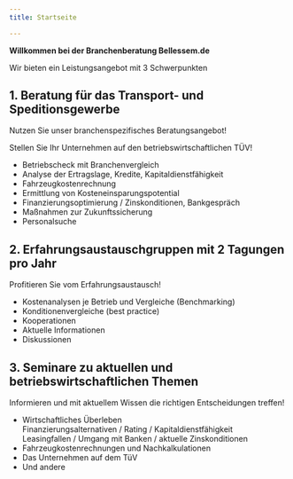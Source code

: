 ```yaml
---
title: Startseite

---
```

**Willkommen bei der Branchenberatung Bellessem.de**

Wir bieten ein Leistungsangebot mit 3 Schwerpunkten

## 1. Beratung für das Transport- und Speditionsgewerbe

Nutzen Sie unser branchenspezifisches Beratungsangebot!

Stellen Sie Ihr Unternehmen auf den betriebswirtschaftlichen TÜV!

* Betriebscheck mit Branchenvergleich
* Analyse der Ertragslage, Kredite, Kapitaldienstfähigkeit
* Fahrzeugkostenrechnung
* Ermittlung von Kosteneinsparungspotential
* Finanzierungsoptimierung / Zinskonditionen, Bankgespräch
* Maßnahmen zur Zukunftssicherung
* Personalsuche

## 2. Erfahrungsaustauschgruppen mit 2 Tagungen pro Jahr

Profitieren Sie vom Erfahrungsaustausch!

* Kostenanalysen je Betrieb und Vergleiche (Benchmarking)
* Konditionenvergleiche (best practice)
* Kooperationen
* Aktuelle Informationen
* Diskussionen

## 3. Seminare zu aktuellen und betriebswirtschaftlichen Themen

Informieren und mit aktuellem Wissen die richtigen Entscheidungen treffen!

* Wirtschaftliches Überleben  
  Finanzierungsalternativen / Rating / Kapitaldienstfähigkeit  
  Leasingfallen / Umgang mit Banken / aktuelle Zinskonditionen
* Fahrzeugkostenrechnungen und Nachkalkulationen
* Das Unternehmen auf dem TüV
* Und andere
